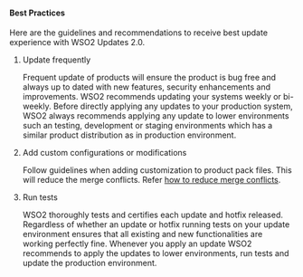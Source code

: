 #### Best Practices
Here are the guidelines and recommendations to receive best update experience with WSO2 Updates 2.0.

1. Update frequently

    Frequent update of products will ensure the product is bug free and always  up to dated with new features, 
    security enhancements and improvements. WSO2 recommends updating your systems weekly or bi-weekly. Before 
    directly applying any updates to your production system, WSO2 always recommends applying any update to lower 
    environments such an testing, development or staging environments which has a similar product distribution as in
    production environment. 

2. Add custom configurations or modifications

    Follow guidelines when adding customization to product pack files. This will reduce the merge conflicts. Refer
    [how to reduce merge conflicts](../../updates/resolve-conflics.md).
      
3. Run tests

    WSO2 thoroughly tests and certifies each update and hotfix released. Regardless of whether an update or hotfix 
    running tests on your update environment ensures that all existing and new functionalities are working perfectly fine. Whenever 
    you apply an update WSO2 recommends to apply the updates to lower environments, run tests and update the 
    production environment.